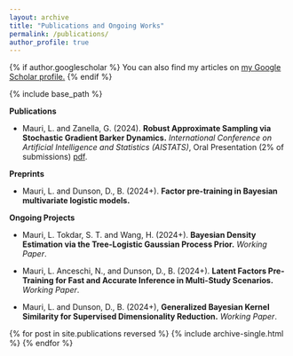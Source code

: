 ```yaml
---
layout: archive
title: "Publications and Ongoing Works"
permalink: /publications/
author_profile: true
---
```



{% if author.googlescholar %}
  You can also find my articles on <u><a href="{{author.googlescholar}}">my Google Scholar profile</a>.</u>
{% endif %}

{% include base_path %}

**Publications**

* Mauri, L. and Zanella, G. (2024).
**Robust Approximate Sampling via Stochastic Gradient Barker Dynamics.**
*International Conference on Artificial Intelligence and Statistics (AISTATS)*, Oral Presentation (2% of submissions) [pdf](https://proceedings.mlr.press/v238/mauri24a/mauri24a.pdf).

**Preprints**

* Mauri, L. and Dunson, D., B. (2024+).
**Factor pre-training in Bayesian multivariate logistic models.**

**Ongoing Projects**

* Mauri, L. Tokdar, S. T. and Wang, H. (2024+). 
**Bayesian Density Estimation via the Tree-Logistic Gaussian Process Prior.**
*Working Paper*.

* Mauri, L. Anceschi, N., and Dunson, D., B. (2024+).
**Latent Factors Pre-Training for Fast and Accurate Inference in Multi-Study Scenarios.**
*Working Paper*.

* Mauri, L. and Dunson, D., B. (2024+),
**Generalized Bayesian Kernel Similarity for Supervised Dimensionality Reduction.**
*Working Paper*.





{% for post in site.publications reversed %}
  {% include archive-single.html %}
{% endfor %}
